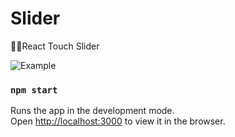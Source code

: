 # Slider
🤦‍♂️React Touch Slider


![Example](https://media.giphy.com/media/LOFHl9KZrSRJeaW7i7/giphy.gif)

### `npm start`

Runs the app in the development mode.<br />
Open [http://localhost:3000](http://localhost:3000) to view it in the browser.
